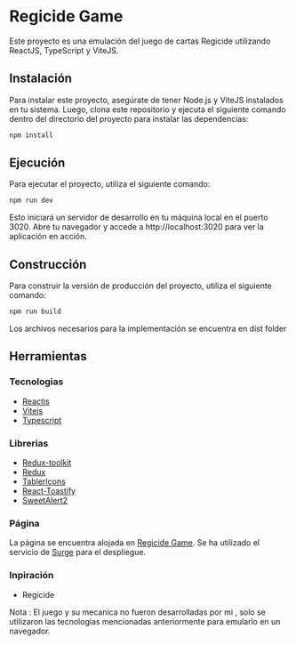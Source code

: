 # Regicide Game

Este proyecto es una emulación del juego de cartas Regicide utilizando ReactJS, TypeScript y ViteJS.

## Instalación

Para instalar este proyecto, asegúrate de tener Node.js y ViteJS instalados en tu sistema. Luego, clona este repositorio y ejecuta el siguiente comando dentro del directorio del proyecto para instalar las dependencias:

```bash
npm install
```

## Ejecución

Para ejecutar el proyecto, utiliza el siguiente comando:

```bash
npm run dev
```

Esto iniciará un servidor de desarrollo en tu máquina local en el puerto 3020. Abre tu navegador y accede a http://localhost:3020 para ver la aplicación en acción.

## Construcción

Para construir la versión de producción del proyecto, utiliza el siguiente comando:

```bash
npm run build
```

Los archivos necesarios para la implementación se encuentra en dist folder

## Herramientas

### Tecnologias

- [Reactjs](https://reactjs.org/)
- [Vitejs](https://vitejs.dev/)
- [Typescript](https://www.typescriptlang.org/)

### Librerias

- [Redux-toolkit](https://redux-toolkit.js.org/)
- [Redux](https://redux.js.org/)
- [TablerIcons](https://tablericons.com/)
- [React-Toastify](https://fkhadra.github.io/react-toastify/introduction)
- [SweetAlert2](https://sweetalert2.github.io/)

### Página

La página se encuentra alojada en [Regicide Game](https://regicide-game.surge.sh/).
Se ha utilizado el servicio de [Surge](https://surge.sh/) para el despliegue.

### Inpiración

- Regicide

Nota :
El juego y su mecanica no fueron desarrolladas por mi , solo se utilizaron las tecnologias mencionadas anteriormente para emularlo en un navegador.
